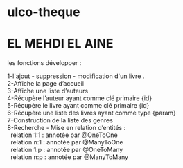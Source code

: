 # ulco-theque
<h1>EL MEHDI EL AINE</h1>
les fonctions développer :

1-l'ajout - suppression - modification d'un livre .<br>
2-Affiche la page d’accueil<br>
3-Affiche une liste d’auteurs<br>
4-Récupère l’auteur ayant comme clé primaire {id}<br>
5-Récupère le livre ayant comme clé primaire {id}<br>
6-Récupère une liste des livres ayant comme type {param}<br>
7-Construction de la liste des genres<br>
8-Recherche - Mise en relation d’entités :<br>
&nbsp; relation 1:1 : annotée par @OneToOne<br>
&nbsp; relation n:1 : annotée par @ManyToOne<br>
&nbsp; relation 1:p : annotée par @OneToMany<br>
&nbsp; relation n:p : annotée par @ManyToMany<br>
